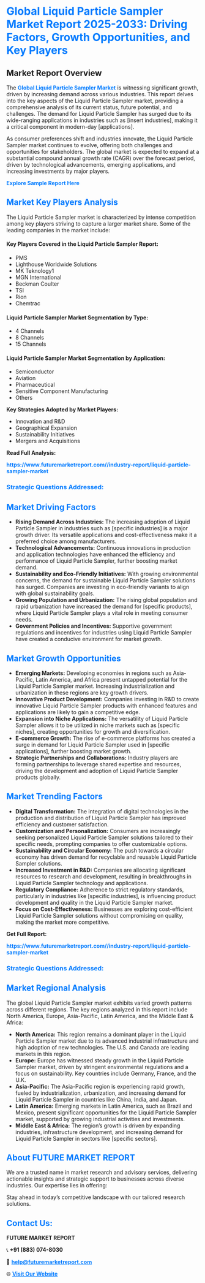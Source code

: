 <h1 style="color: #007BFF;">Global Liquid Particle Sampler Market Report 2025-2033: Driving Factors, Growth Opportunities, and Key Players</h1>

<section id="overview">
<h2>Market Report Overview</h2>
<p>The <a href="https://www.futuremarketreport.com//industry-report/liquid-particle-sampler-market" style="color: #007BFF; text-decoration: none;"><strong>Global Liquid Particle Sampler Market</strong></a> is witnessing significant growth, driven by increasing demand across various industries. This report delves into the key aspects of the Liquid Particle Sampler market, providing a comprehensive analysis of its current status, future potential, and challenges. The demand for Liquid Particle Sampler has surged due to its wide-ranging applications in industries such as [insert industries], making it a critical component in modern-day [applications].</p>
<p>As consumer preferences shift and industries innovate, the Liquid Particle Sampler market continues to evolve, offering both challenges and opportunities for stakeholders. The global market is expected to expand at a substantial compound annual growth rate (CAGR) over the forecast period, driven by technological advancements, emerging applications, and increasing investments by major players.</p>
</section>

<section id="overview">
<p><a href="https://www.futuremarketreport.com//request-sample/reportId=92502" style="color: #007BFF; text-decoration: none;"><strong>Explore Sample Report Here</strong></a></p>
</section>

<section id="key-players">
<h2 style="color: #007BFF;">Market Key Players Analysis</h2>
<p>The Liquid Particle Sampler market is characterized by intense competition among key players striving to capture a larger market share. Some of the leading companies in the market include:</p>
<h4>Key Players Covered in the Liquid Particle Sampler Report:</h4>
<ul><li>PMS</li><li>Lighthouse Worldwide Solutions</li><li>MK Teknology1</li><li>MGN International</li><li>Beckman Coulter</li><li>TSI</li><li>Rion</li><li>Chemtrac</li></ul>
<h4>Liquid Particle Sampler Market Segmentation by Type:</h4>
<ul><li>4 Channels</li><li>8 Channels</li><li>15 Channels</li></ul>

<h4>Liquid Particle Sampler Market Segmentation by Application:</h4>
<ul><li>Semiconductor</li><li>Aviation</li><li>Pharmaceutical</li><li>Sensitive Component Manufacturing</li><li>Others</li></ul>
<p><strong>Key Strategies Adopted by Market Players:</strong></p>
<ul>
<li>Innovation and R&D</li>
<li>Geographical Expansion</li>
<li>Sustainability Initiatives</li>
<li>Mergers and Acquisitions</li>
</ul>
</section>

<section>
<p><strong>Read Full Analysis: </strong></p><a href="https://www.futuremarketreport.com//industry-report/liquid-particle-sampler-market" style="color: #007BFF; text-decoration: none;"><strong>https://www.futuremarketreport.com//industry-report/liquid-particle-sampler-market</strong></a>
<h3 style="color: #007BFF;">Strategic Questions Addressed:</h3>
</section>

<section id="driving-factors">
<h2 style="color: #007BFF;">Market Driving Factors</h2>
<ul>
<li><strong>Rising Demand Across Industries:</strong> The increasing adoption of Liquid Particle Sampler in industries such as [specific industries] is a major growth driver. Its versatile applications and cost-effectiveness make it a preferred choice among manufacturers.</li>
<li><strong>Technological Advancements:</strong> Continuous innovations in production and application technologies have enhanced the efficiency and performance of Liquid Particle Sampler, further boosting market demand.</li>
<li><strong>Sustainability and Eco-Friendly Initiatives:</strong> With growing environmental concerns, the demand for sustainable Liquid Particle Sampler solutions has surged. Companies are investing in eco-friendly variants to align with global sustainability goals.</li>
<li><strong>Growing Population and Urbanization:</strong> The rising global population and rapid urbanization have increased the demand for [specific products], where Liquid Particle Sampler plays a vital role in meeting consumer needs.</li>
<li><strong>Government Policies and Incentives:</strong> Supportive government regulations and incentives for industries using Liquid Particle Sampler have created a conducive environment for market growth.</li>
</ul>
</section>

<section id="growth-opportunities">
<h2 style="color: #007BFF;">Market Growth Opportunities</h2>
<ul>
<li><strong>Emerging Markets:</strong> Developing economies in regions such as Asia-Pacific, Latin America, and Africa present untapped potential for the Liquid Particle Sampler market. Increasing industrialization and urbanization in these regions are key growth drivers.</li>
<li><strong>Innovative Product Development:</strong> Companies investing in R&D to create innovative Liquid Particle Sampler products with enhanced features and applications are likely to gain a competitive edge.</li>
<li><strong>Expansion into Niche Applications:</strong> The versatility of Liquid Particle Sampler allows it to be utilized in niche markets such as [specific niches], creating opportunities for growth and diversification.</li>
<li><strong>E-commerce Growth:</strong> The rise of e-commerce platforms has created a surge in demand for Liquid Particle Sampler used in [specific applications], further boosting market growth.</li>
<li><strong>Strategic Partnerships and Collaborations:</strong> Industry players are forming partnerships to leverage shared expertise and resources, driving the development and adoption of Liquid Particle Sampler products globally.</li>
</ul>
</section>

<section id="trending-factors">
<h2 style="color: #007BFF;">Market Trending Factors</h2>
<ul>
<li><strong>Digital Transformation:</strong> The integration of digital technologies in the production and distribution of Liquid Particle Sampler has improved efficiency and customer satisfaction.</li>
<li><strong>Customization and Personalization:</strong> Consumers are increasingly seeking personalized Liquid Particle Sampler solutions tailored to their specific needs, prompting companies to offer customizable options.</li>
<li><strong>Sustainability and Circular Economy:</strong> The push towards a circular economy has driven demand for recyclable and reusable Liquid Particle Sampler solutions.</li>
<li><strong>Increased Investment in R&D:</strong> Companies are allocating significant resources to research and development, resulting in breakthroughs in Liquid Particle Sampler technology and applications.</li>
<li><strong>Regulatory Compliance:</strong> Adherence to strict regulatory standards, particularly in industries like [specific industries], is influencing product development and quality in the Liquid Particle Sampler market.</li>
<li><strong>Focus on Cost-Effectiveness:</strong> Businesses are exploring cost-efficient Liquid Particle Sampler solutions without compromising on quality, making the market more competitive.</li>
</ul>
</section>

<section>
<p><strong>Get Full Report: </strong></p><a href="https://www.futuremarketreport.com//industry-report/liquid-particle-sampler-market" style="color: #007BFF; text-decoration: none;"><strong>https://www.futuremarketreport.com//industry-report/liquid-particle-sampler-market</strong></a>
<h3 style="color: #007BFF;">Strategic Questions Addressed:</h3>
</section>


<section id="regional-analysis">
<h2 style="color: #007BFF;">Market Regional Analysis</h2>
<p>The global Liquid Particle Sampler market exhibits varied growth patterns across different regions. The key regions analyzed in this report include North America, Europe, Asia-Pacific, Latin America, and the Middle East & Africa:</p>
<ul>
<li><strong>North America:</strong> This region remains a dominant player in the Liquid Particle Sampler market due to its advanced industrial infrastructure and high adoption of new technologies. The U.S. and Canada are leading markets in this region.</li>
<li><strong>Europe:</strong> Europe has witnessed steady growth in the Liquid Particle Sampler market, driven by stringent environmental regulations and a focus on sustainability. Key countries include Germany, France, and the U.K.</li>
<li><strong>Asia-Pacific:</strong> The Asia-Pacific region is experiencing rapid growth, fueled by industrialization, urbanization, and increasing demand for Liquid Particle Sampler in countries like China, India, and Japan.</li>
<li><strong>Latin America:</strong> Emerging markets in Latin America, such as Brazil and Mexico, present significant opportunities for the Liquid Particle Sampler market, supported by growing industrial activities and investments.</li>
<li><strong>Middle East & Africa:</strong> The region’s growth is driven by expanding industries, infrastructure development, and increasing demand for Liquid Particle Sampler in sectors like [specific sectors].</li>
</ul>
</section>

<footer>
<h2 style="color: #007BFF;">About FUTURE MARKET REPORT</h2>
<p>We are a trusted name in market research and advisory services, delivering actionable insights and strategic support to businesses across diverse industries. Our expertise lies in offering:</p>

<p>Stay ahead in today’s competitive landscape with our tailored research solutions.</p>

<h2 style="color: #007BFF;">Contact Us:</h2>
<p><strong>FUTURE MARKET REPORT</strong></p>
<p>📞 <strong>+91 (883) 074-8030</strong></p>
<p>📧 <strong><a href="mailto:help@futuremarketreport.com" style="color: #007BFF;">help@futuremarketreport.com</a></strong></p>
<p>🌐 <strong><a href="https://www.futuremarketreport.com/" style="color: #007BFF;">Visit Our Website</a></strong></p>
</footer>